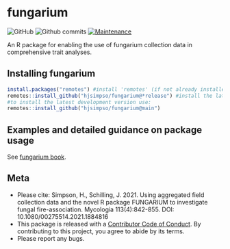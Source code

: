 
<!-- README.md is generated from README.Rmd. Please edit that file -->

# fungarium

<!-- badges: start -->

![GitHub](https://img.shields.io/github/license/hjsimpso/fungarium)
![Github
commits](https://img.shields.io/github/commits-since/hjsimpso/fungarium/latest)
[![Maintenance](https://img.shields.io/badge/Maintained%3F-yes-green.svg)](https://GitHub.com/hjsimpso/fungarium/graphs/commit-activity)

<!-- badges: end -->

An R package for enabling the use of fungarium collection data in
comprehensive trait analyses.

## Installing fungarium

``` r
install.packages("remotes") #install 'remotes' (if not already installed)
remotes::install_github("hjsimpso/fungarium@*release") #install the latest fungarium release
#to install the latest development version use:
remotes::install_github("hjsimpso/fungarium@main")
```

## Examples and detailed guidance on package usage

See [fungarium book](https://hjsimpso.github.io/fungarium_book/).

## Meta

-   Please cite: Simpson, H., Schilling, J. 2021. Using aggregated field
    collection data and the novel R package FUNGARIUM to investigate
    fungal fire-association. Mycologia 113(4):842-855. DOI:
    10.1080/00275514.2021.1884816
-   This package is released with a [Contributor Code of
    Conduct](https://github.com/hjsimpso/fungarium/blob/main/CODE_OF_CONDUCT.md).
    By contributing to this project, you agree to abide by its terms.
-   Please report any bugs.

